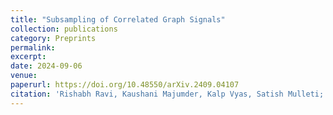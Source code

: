 ```yaml
---
title: "Subsampling of Correlated Graph Signals"
collection: publications
category: Preprints
permalink: 
excerpt: 
date: 2024-09-06
venue: 
paperurl: https://doi.org/10.48550/arXiv.2409.04107
citation: 'Rishabh Ravi, Kaushani Majumder, Kalp Vyas, Satish Mulleti;'
---
```


<!-- The contents above will be part of a list of publications, if the user clicks the link for the publication than the contents of section will be rendered as a full page, allowing you to provide more information about the paper for the reader. When publications are displayed as a single page, the contents of the above "citation" field will automatically be included below this section in a smaller font. -->

